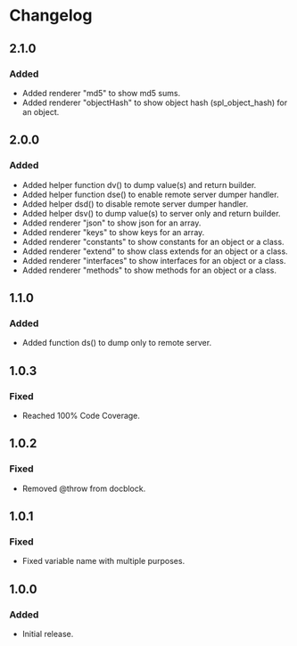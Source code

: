 # Changelog

## 2.1.0

### Added
- Added renderer "md5" to show md5 sums.
- Added renderer "objectHash" to show object hash (spl_object_hash) for an object.

## 2.0.0

### Added
- Added helper function dv() to dump value(s) and return builder.
- Added helper function dse() to enable remote server dumper handler.
- Added helper dsd() to disable remote server dumper handler.
- Added helper dsv() to dump value(s) to server only and return builder.
- Added renderer "json" to show json for an array.
- Added renderer "keys" to show keys for an array.
- Added renderer "constants" to show constants for an object or a class.
- Added renderer "extend" to show class extends for an object or a class.
- Added renderer "interfaces" to show interfaces for an object or a class.
- Added renderer "methods" to show methods for an object or a class.

## 1.1.0

### Added
- Added function ds() to dump only to remote server.

## 1.0.3

### Fixed
- Reached 100% Code Coverage.

## 1.0.2

### Fixed
- Removed @throw from docblock.

## 1.0.1

### Fixed
- Fixed variable name with multiple purposes.

## 1.0.0

### Added
- Initial release.
